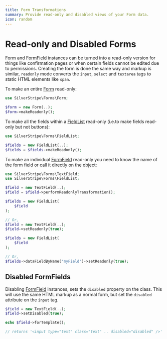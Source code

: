 ```yaml
---
title: Form Transformations
summary: Provide read-only and disabled views of your Form data.
icon: random
---
```


# Read-only and Disabled Forms

[Form](api:SilverStripe\Forms\Form) and [FormField](api:SilverStripe\Forms\FormField) instances can be turned into a read-only version for things like confirmation pages or 
when certain fields cannot be edited due to permissions. Creating the form is done the same way and markup is similar, 
`readonly` mode converts the `input`, `select` and `textarea` tags to static HTML elements like `span`.

To make an entire [Form](api:SilverStripe\Forms\Form) read-only:

```php
use SilverStripe\Forms\Form;

$form = new Form(..);
$form->makeReadonly();
```

To make all the fields within a [FieldList](api:SilverStripe\Forms\FieldList) read-only (i.e.to make fields read-only but not buttons):

```php
use SilverStripe\Forms\FieldList;

$fields = new FieldList(..);
$fields = $fields->makeReadonly();
```

To make an individual [FormField](api:SilverStripe\Forms\FormField) read-only you need to know the name of the form field or call it directly on the object:

```php
use SilverStripe\Forms\TextField;
use SilverStripe\Forms\FieldList;

$field = new TextField(..);
$field = $field->performReadonlyTransformation();

$fields = new FieldList(
    $field
);

// Or,
$field = new TextField(..);
$field->setReadonly(true);

$fields = new FieldList(
    $field
);

// Or,
$fields->dataFieldByName('myField')->setReadonly(true);
```

## Disabled FormFields

Disabling [FormField](api:SilverStripe\Forms\FormField) instances, sets the `disabled` property on the class. This will use the same HTML markup as 
a normal form, but set the `disabled` attribute on the `input` tag.

```php
$field = new TextField(..);
$field->setDisabled(true);

echo $field->forTemplate();

// returns '<input type="text" class="text" .. disabled="disabled" />'
```
